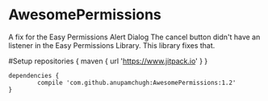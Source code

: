 # AwesomePermissions
A fix for the Easy Permissions Alert Dialog
The cancel button didn't have an listener in the Easy Permissions Library.
This library fixes that.

#Setup
repositories {
			maven { url 'https://www.jitpack.io' }
		}
    
    dependencies {
	        compile 'com.github.anupamchugh:AwesomePermissions:1.2'
	}
